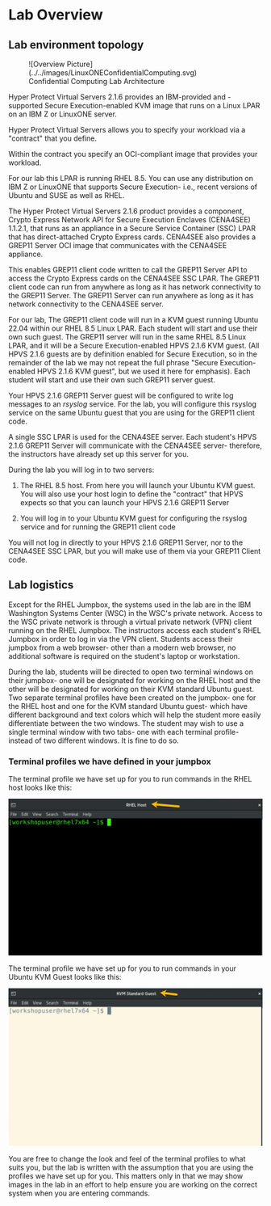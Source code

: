 # Lab Overview

## Lab environment topology

<figure markdown>
  ![Overview Picture](../../images/LinuxONEConfidentialComputing.svg)
  <figcaption>Confidential Computing Lab Architecture</figcaption>
</figure>

Hyper Protect Virtual Servers 2.1.6 provides an IBM-provided and -supported Secure Execution-enabled KVM image that runs on a Linux LPAR on an IBM Z or LinuxONE server. 

Hyper Protect Virtual Servers allows you to specify your workload via a "contract" that you define. 

Within the contract you specify an OCI-compliant image that provides your workload.

For our lab this LPAR is running RHEL 8.5.  You can use any distribution on IBM Z or LinuxONE that supports Secure Execution- i.e., recent versions of Ubuntu and SUSE as well as RHEL.

The Hyper Protect Virtual Servers 2.1.6 product provides a component, Crypto Express Network API for Secure Execution Enclaves (CENA4SEE) 1.1.2.1, that runs as an appliance in a Secure Service Container (SSC) LPAR that has direct-attached Crypto Express cards.  CENA4SEE also provides a GREP11 Server OCI image that communicates with the CENA4SEE appliance. 

This enables GREP11 client code written to call the GREP11 Server API to  access the Crypto Express cards on the CENA4SEE SSC LPAR.
The GREP11 client code can run from anywhere as long as it has network connectivity to the GREP11 Server.  The GREP11 Server can run anywhere as long as it has network connectivity to the CENA4SEE server.

For our lab, The GREP11 client code will run in a KVM guest running Ubuntu 22.04 within our RHEL 8.5 Linux LPAR. Each student will start and use their own such guest.
The GREP11 server will run in the same RHEL 8.5 Linux LPAR, and it will be a Secure Execution-enabled HPVS 2.1.6 KVM guest.  (All HPVS 2.1.6 guests are by definition enabled for Secure Execution, so in the remainder of the lab we may not repeat the full phrase "Secure Execution-enabled HPVS 2.1.6 KVM guest", but we used it here for emphasis). Each student will start and use their own such GREP11 server guest. 

Your HPVS 2.1.6 GREP11 Server guest will be configured to write log messages to an _rsyslog_ service.  For the lab, you will configure this rsyslog service on the same Ubuntu guest that you are using for the GREP11 client code.

A single SSC LPAR is used for the CENA4SEE server. Each student's HPVS 2.1.6 GREP11 Server will communicate with the CENA4SEE server- therefore, the instructors have already set up this server for you.

During the lab you will log in to two servers: 

1. The RHEL 8.5 host.  From here you will launch your Ubuntu KVM guest. You will also use your host login to define the "contract" that HPVS expects so that you can launch your HPVS 2.1.6 GREP11 Server

2. You will log in to your Ubuntu KVM guest for configuring the rsyslog service and for running the GREP11 client code

You will not log in directly to your HPVS 2.1.6 GREP11 Server, nor to the CENA4SEE SSC LPAR, but you will make use of them via your GREP11 Client code.

## Lab logistics

Except for the RHEL Jumpbox, the systems used in the lab are in the IBM Washington Systems Center (WSC) in the WSC's private network. Access to the WSC private network is through a virtual private network (VPN) client running on the RHEL Jumpbox.  The instructors access each student's RHEL Jumpbox in order to log in via the VPN client.  Students access their jumpbox from a web browser- other than a modern web browser, no additional software is required on the student's laptop or workstation.

During the lab, students will be directed to open two terminal windows on their jumpbox- one will be designated for working on the RHEL host and the other will be designated for working on their KVM standard Ubuntu guest. Two separate terminal profiles have been created on the jumpbox- one for the RHEL host and one for the KVM standard Ubuntu guest- which have different background and text colors which will help the student more easily differentiate between the two windows.  The student may wish to use a single terminal window with two tabs- one with each terminal profile- instead of two different windows.  It is fine to do so.

### Terminal profiles we have defined in your jumpbox

The terminal profile we have set up for you to run commands in the RHEL host looks like this:

<img src="../../images/RHELHost.png" />

The terminal profile we have set up for you to run commands in your Ubuntu KVM Guest looks like this:
 
<img src="../../images/KVMGuest.png"/>

You are free to change the look and feel of the terminal profiles to what suits you, but the lab is written with the assumption that you are using the profiles we have set up for you.  This matters only in that we may show images in the lab in an effort to help ensure you are working on the correct system when you are entering commands.
